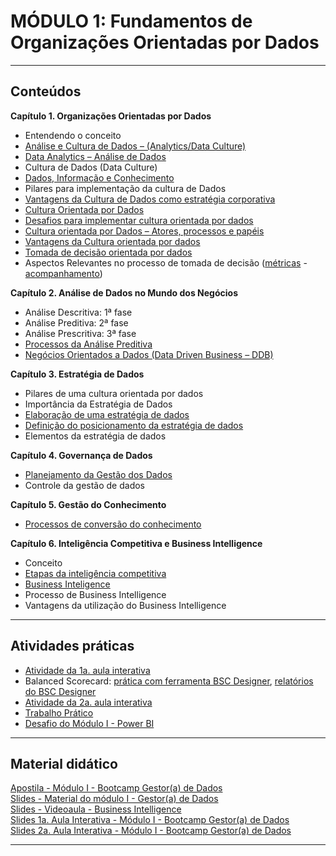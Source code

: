 # MÓDULO 1: Fundamentos de Organizações Orientadas por Dados  

---  

## Conteúdos
**Capítulo 1. Organizações Orientadas por Dados**  
- Entendendo o conceito  
- [Análise e Cultura de Dados – (Analytics/Data Culture)](https://www.ecommercebrasil.com.br/artigos/10-tendencias-de-analytics-para-2019-que-devem-ser-observadas/)
- [Data Analytics – Análise de Dados](https://itforum.com.br/noticias/analise-de-dados-o-atalho-para-as-empresas-em-2019/)  
- Cultura de Dados (Data Culture) 
- [Dados, Informação e Conhecimento](http://www.uel.br/revistas/uel/index.php/informacao/article/view/27940) 
- Pilares para implementação da cultura de Dados
- [Vantagens da Cultura de Dados como estratégia corporativa](https://www.siteware.com.br/gestao-estrategica/indicadores-estrategicos-tatitos-operacionais/)  
- [Cultura Orientada por Dados](https://rockcontent.com/br/blog/cultura-data-driven/) 
- [Desafios para implementar cultura orientada por dados](https://connection.mit.edu/sites/default/files/publication-pdfs/data%20driven%20society%20sci%20amer_0.pdf)
- [Cultura orientada por Dados – Atores, processos e papéis](https://www.thinkwithgoogle.com/intl/pt-br/futuro-do-marketing/novas-tecnologias/sua-empresa-esta-pronta-para-o-futuro-data-driven/)
- [Vantagens da Cultura orientada por dados](https://www.setting.com.br/blog/gestao-empresarial/ferramentas-tomada-decisao/) 
- [Tomada de decisão orientada por dados](https://fsense.com/pt/tomada-de-decisoes-eficiente-entenda-o-peso-da-analise-de-dados/)  
- Aspectos Relevantes no processo de tomada de decisão ([métricas](https://github.com/rosacarla/Data-Analytics-bootcamp-gestor-de-dados/blob/main/modulo%201-GD/outras-praticas/metrica_disponibilidade-dos-servicos.xlsx) - [acompanhamento](https://github.com/rosacarla/Data-Analytics-bootcamp-gestor-de-dados/blob/main/modulo%201-GD/outras-praticas/acompanhamento-planner.jpg))

**Capítulo 2. Análise de Dados no Mundo dos Negócios**  
- Análise Descritiva: 1ª fase 
- Análise Preditiva: 2ª fase  
- Análise Prescritiva: 3ª fase 
- [Processos da Análise Preditiva](https://en.wikipedia.org/wiki/Predictive_analytics#Predictive_models) 
- [Negócios Orientados a Dados (Data Driven Business – DDB)](https://blog.iclinic.com.br/big-data-na-medicina/)  

**Capítulo 3. Estratégia de Dados**  
- Pilares de uma cultura orientada por dados  
- Importância da Estratégia de Dados  
- [Elaboração de uma estratégia de dados](https://www.forbes.com/sites/insights-treasuredata/2019/05/01/the-path-to-personalization/?sh=42e1432c7a76) 
- [Definição do posicionamento da estratégia de dados](https://github.com/rosacarla/Data-Analytics-bootcamp-gestor-de-dados/tree/main/modulo%201-GD/outras-praticas/balanced-scorecard) 
- Elementos da estratégia de dados

**Capítulo 4. Governança de Dados**  
- [Planejamento da Gestão dos Dados](https://github.com/rosacarla/Data-Analytics-bootcamp-gestor-de-dados/blob/main/modulo%201-GD/trabalho-pratico/data-management-dama-dmbok-v2.jpg)  
- Controle da gestão de dados

**Capítulo 5. Gestão do Conhecimento**  
- [Processos de conversão do conhecimento](https://www.ibccoaching.com.br/portal/vida-profissional/quatro-modos-conversao-do-conhecimento-auxilia-na-empresa/)

**Capítulo 6. Inteligência Competitiva e Business Intelligence**  
- Conceito
- [Etapas da inteligência competitiva](https://github.com/rosacarla/Data-Analytics-bootcamp-gestor-de-dados/blob/main/modulo%201-GD/trabalho-pratico/etapas-inteligencia-competitiva.jpg) 
- [Business Inteligence](https://github.com/rosacarla/Data-Analytics-bootcamp-gestor-de-dados/tree/main/modulo%201-GD/pratica-powerBI)
- Processo de Business Intelligence
- Vantagens da utilização do Business Intelligence 


---  


## Atividades práticas
- [Atividade da 1a. aula interativa](https://github.com/rosacarla/Data-Analytics-bootcamp-gestor-de-dados/blob/main/modulo%201-GD/outras-praticas/atividade-aula-interativa1.pdf)  
- Balanced Scorecard: [prática com ferramenta BSC Designer](https://github.com/rosacarla/Data-Analytics-bootcamp-gestor-de-dados/blob/main/modulo%201-GD/outras-praticas/balanced-scorecard/Ferramenta_BSC_Designer.gif), [relatórios do BSC Designer](https://github.com/rosacarla/Data-Analytics-bootcamp-gestor-de-dados/tree/main/modulo%201-GD/outras-praticas/balanced-scorecard)  
- [Atividade da 2a. aula interativa](https://github.com/rosacarla/Data-Analytics-bootcamp-gestor-de-dados/blob/main/modulo%201-GD/outras-praticas/atividade-aula-interativa2.pdf)  
- [Trabalho Prático](https://github.com/rosacarla/Data-Analytics-bootcamp-gestor-de-dados/tree/main/modulo%201-GD/trabalho-pratico)  
- [Desafio do Módulo I - Power BI](https://github.com/rosacarla/Data-Analytics-bootcamp-gestor-de-dados/blob/main/modulo%201-GD/desafio1-bootcamp-odd/desafio_bootcamp_ood/Orienta%C3%A7%C3%B5es%20para%20o%20Desafio.pdf)  


---  


## Material didático  
[Apostila - Módulo I - Bootcamp Gestor(a) de Dados](https://github.com/rosacarla/Data-Analytics-bootcamp-gestor-de-dados/blob/main/modulo%201-GD/material-de-aulas/Apostila%20-%20M%C3%B3dulo%201%20-%20Bootcamp%20Gestor(a)%20de%20Dados.pdf)  
[Slides - Material do módulo I - Gestor(a) de Dados](https://github.com/rosacarla/Data-Analytics-bootcamp-gestor-de-dados/blob/main/modulo%201-GD/material-de-aulas/Slides%20-%20Material%20do%20m%C3%B3dulo%201%20-%20Gestor(a)%20de%20dados.pdf)  
[Slides - Videoaula - Business Intelligence](https://github.com/rosacarla/Data-Analytics-bootcamp-gestor-de-dados/blob/main/modulo%201-GD/material-de-aulas/Slides-videoaula-business-intelligence.pdf)  
[Slides 1a. Aula Interativa - Módulo I - Bootcamp Gestor(a) de Dados](https://github.com/rosacarla/Data-Analytics-bootcamp-gestor-de-dados/blob/main/modulo%201-GD/material-de-aulas/Slides%201a%20Aula%20Interativa%20-%20M%C3%B3dulo%201%20-%20Bootcamp%20Gestor(a)%20de%20Dados.pdf)  
[Slides 2a. Aula Interativa - Módulo I - Bootcamp Gestor(a) de Dados](https://github.com/rosacarla/Data-Analytics-bootcamp-gestor-de-dados/blob/main/modulo%201-GD/material-de-aulas/Slides%202a%20Aula%20Interativa%20%E2%88%92%20M%C3%B3dulo%201%20%E2%88%92%20Bootcamp%20Gestor(a)%20de%20Dados.pdf)  


---  
